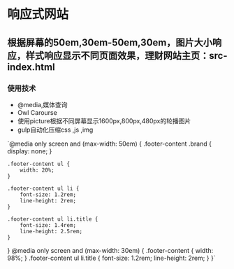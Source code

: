 # 响应式网站
## 根据屏幕的50em,30em-50em,30em，图片大小响应，样式响应显示不同页面效果，理财网站主页：src-index.html
### 使用技术
* @media,媒体查询<br>
* Owl Carourse<br>
* 使用picture根据不同屏幕显示1600px,800px,480px的轮播图片<br>
* gulp自动化压缩css ,js ,img<br>

`@media only screen and (max-width: 50em) {
    .footer-content .brand {
        display: none;
    }

    .footer-content ul {
        width: 20%;
    }

    .footer-content ul li {
        font-size: 1.2rem;
        line-height: 2rem;
    }

    .footer-content ul li.title {
        font-size: 1.4rem;
        line-height: 2.5rem;
    }
}
@media only screen and (max-width: 30em) {
    .footer-content {
        width: 98%;
    }
    .footer-content ul li.title {
        font-size: 1.2rem;
        line-height: 2rem;
    }
}`
